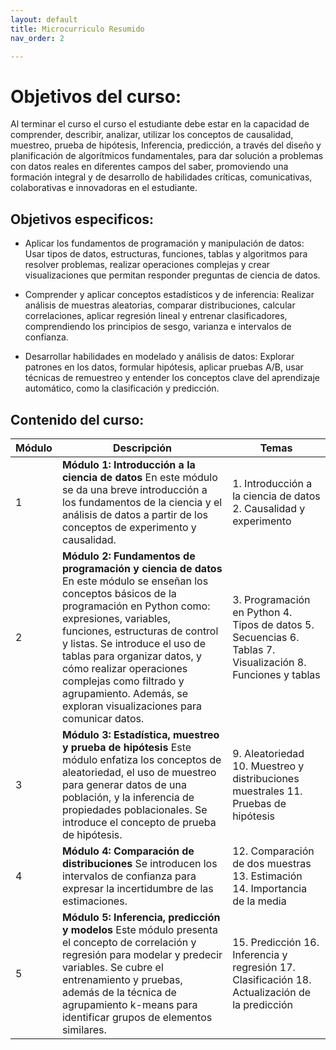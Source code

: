 ```yaml
---
layout: default
title: Microcurriculo Resumido
nav_order: 2

---
```


<!-- # Configuration


Just the Docs has some specific configuration parameters that can be defined in your Jekyll site's \_config.yml file.
{: .fs-6 .fw-300 }


---

View this site's [\_config.yml](https://github.com/just-the-docs/just-the-docs/tree/main/_config.yml) file as an example.

## Site logo

```yaml
# Set a path/url to a logo that will be displayed instead of the title
logo: "/assets/images/just-the-docs.png"
``` -->




# Objetivos del curso:

Al terminar el curso el curso el estudiante debe estar en la capacidad de comprender, describir, analizar,  utilizar  los conceptos de  causalidad,  muestreo, prueba de hipótesis, Inferencia, predicción,  a través del diseño y planificación de algorítmicos fundamentales, para dar solución a problemas con datos reales en diferentes campos del saber,  promoviendo una formación integral y de desarrollo de habilidades críticas, comunicativas, colaborativas e innovadoras en el estudiante.


## Objetivos especificos:

 
- Aplicar los fundamentos de programación y manipulación de datos: Usar tipos de datos, estructuras, funciones, tablas y algoritmos para resolver problemas, realizar operaciones complejas y crear visualizaciones que permitan responder preguntas de ciencia de datos.

- Comprender y aplicar conceptos estadísticos y de inferencia: Realizar análisis de muestras aleatorias, comparar distribuciones, calcular correlaciones, aplicar regresión lineal y entrenar clasificadores, comprendiendo los principios de sesgo, varianza e intervalos de confianza.

- Desarrollar habilidades en modelado y análisis de datos: Explorar patrones en los datos, formular hipótesis, aplicar pruebas A/B, usar técnicas de remuestreo y entender los conceptos clave del aprendizaje automático, como la clasificación y predicción.


## Contenido del curso:

| Módulo | Descripción                                                                                                       | Temas                                |
|--------|-------------------------------------------------------------------------------------------------------------------|--------------------------------------|
| 1      | **Módulo 1: Introducción a la ciencia de datos** En este módulo se da una breve introducción a los fundamentos de la ciencia y el análisis de datos a partir de los conceptos de experimento y causalidad. | 1. Introducción a la ciencia de datos 2. Causalidad y experimento |
| 2      | **Módulo 2: Fundamentos de programación y ciencia de datos** En este módulo se enseñan los conceptos básicos de la programación en Python como: expresiones, variables, funciones, estructuras de control y listas. Se introduce el uso de tablas para organizar datos, y cómo realizar operaciones complejas como filtrado y agrupamiento. Además, se exploran visualizaciones para comunicar datos. | 3. Programación en Python 4. Tipos de datos 5. Secuencias 6. Tablas 7. Visualización 8. Funciones y tablas |
| 3      | **Módulo 3: Estadística, muestreo y prueba de hipótesis** Este módulo enfatiza los conceptos de aleatoriedad, el uso de muestreo para generar datos de una población, y la inferencia de propiedades poblacionales. Se introduce el concepto de prueba de hipótesis. | 9. Aleatoriedad 10. Muestreo y distribuciones muestrales 11. Pruebas de hipótesis |
| 4      | **Módulo 4: Comparación de distribuciones** Se introducen los intervalos de confianza para expresar la incertidumbre de las estimaciones. | 12. Comparación de dos muestras 13. Estimación 14. Importancia de la media |
| 5      | **Módulo 5: Inferencia, predicción y modelos** Este módulo presenta el concepto de correlación y regresión para modelar y predecir variables. Se cubre el entrenamiento y pruebas, además de la técnica de agrupamiento k-means para identificar grupos de elementos similares. | 15. Predicción 16. Inferencia y regresión 17. Clasificación 18. Actualización de la predicción |
